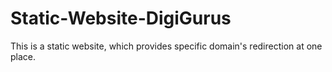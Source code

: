 # Static-Website-DigiGurus
This is a static website, which provides specific domain's redirection at one place.
